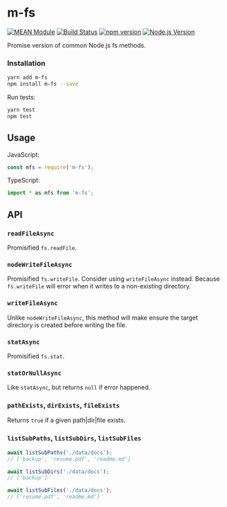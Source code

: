 # m-fs

[![MEAN Module](https://img.shields.io/badge/MEAN%20Module-TypeScript-blue.svg)](https://github.com/mgenware/MEAN-Module)
[![Build Status](https://travis-ci.org/mgenware/m-fs.svg?branch=master)](http://travis-ci.org/mgenware/m-fs)
[![npm version](https://badge.fury.io/js/m-fs.svg)](https://badge.fury.io/js/m-fs)
[![Node.js Version](http://img.shields.io/node/v/m-fs.svg)](https://nodejs.org)

Promise version of common Node.js fs methods.

### Installation
```bash
yarn add m-fs
npm install m-fs --save
```

Run tests:
```bash
yarn test
npm test
```

## Usage
JavaScript:
```javascript
const mfs = require('m-fs');
```

TypeScript:
```typescript
import * as mfs from 'm-fs';
```

## API
### `readFileAsync`
Promisified `fs.readFile`.

### `nodeWriteFileAsync`
Promisified `fs.writeFile`. Consider using `writeFileAsync` instead. Because `fs.writeFile` will error when it writes to a non-existing directory.

### `writeFileAsync`
Unlike `nodeWriteFileAsync`, this method will make ensure the target directory is created before writing the file.

### `statAsync`
Promisified `fs.stat`.

### `statOrNullAsync`
Like `statAsync`, but returns `null` if error happened.

### `pathExists`, `dirExists`, `fileExists`
Returns `true` if a given path|dir|file exists.

### `listSubPaths`, `listSubDirs`, `listSubFiles`
```javascript
await listSubPaths('./data/docs');
// ['backup', 'resume.pdf', 'readme.md']

await listSubDirs('./data/docs');
// ['backup']

await listSubFiles('./data/docs');
// ['resume.pdf', 'readme.md']
```
